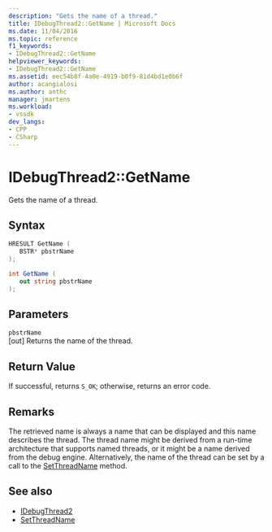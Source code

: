 ```yaml
---
description: "Gets the name of a thread."
title: IDebugThread2::GetName | Microsoft Docs
ms.date: 11/04/2016
ms.topic: reference
f1_keywords:
- IDebugThread2::GetName
helpviewer_keywords:
- IDebugThread2::GetName
ms.assetid: eec54b8f-4a0e-4919-b0f9-81d4bd1e0b6f
author: acangialosi
ms.author: anthc
manager: jmartens
ms.workload:
- vssdk
dev_langs:
- CPP
- CSharp
---
```

# IDebugThread2::GetName
Gets the name of a thread.

## Syntax

```cpp
HRESULT GetName ( 
   BSTR* pbstrName
);
```

```csharp
int GetName ( 
   out string pbstrName
);
```

## Parameters
`pbstrName`\
[out] Returns the name of the thread.

## Return Value
 If successful, returns `S_OK`; otherwise, returns an error code.

## Remarks
 The retrieved name is always a name that can be displayed and this name describes the thread. The thread name might be derived from a run-time architecture that supports named threads, or it might be a name derived from the debug engine. Alternatively, the name of the thread can be set by a call to the [SetThreadName](../../../extensibility/debugger/reference/idebugthread2-setthreadname.md) method.

## See also
- [IDebugThread2](../../../extensibility/debugger/reference/idebugthread2.md)
- [SetThreadName](../../../extensibility/debugger/reference/idebugthread2-setthreadname.md)
